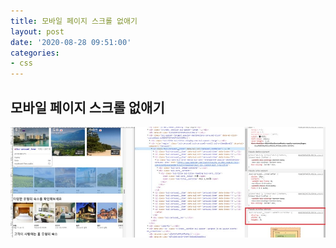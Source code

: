 ```yaml
---
title: 모바일 페이지 스크롤 없애기
layout: post
date: '2020-08-28 09:51:00'
categories:
- css
---
```


## 모바일 페이지 스크롤 없애기

![](/static/img/css/css01.jpg)

